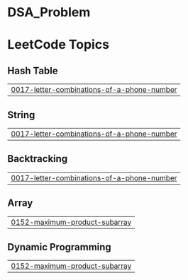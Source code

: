# DSA_Problem
<!---LeetCode Topics Start-->
# LeetCode Topics
## Hash Table
|  |
| ------- |
| [0017-letter-combinations-of-a-phone-number](https://github.com/hykuBipin/DSA_Problem/tree/master/0017-letter-combinations-of-a-phone-number) |
## String
|  |
| ------- |
| [0017-letter-combinations-of-a-phone-number](https://github.com/hykuBipin/DSA_Problem/tree/master/0017-letter-combinations-of-a-phone-number) |
## Backtracking
|  |
| ------- |
| [0017-letter-combinations-of-a-phone-number](https://github.com/hykuBipin/DSA_Problem/tree/master/0017-letter-combinations-of-a-phone-number) |
## Array
|  |
| ------- |
| [0152-maximum-product-subarray](https://github.com/hykuBipin/DSA_Problem/tree/master/0152-maximum-product-subarray) |
## Dynamic Programming
|  |
| ------- |
| [0152-maximum-product-subarray](https://github.com/hykuBipin/DSA_Problem/tree/master/0152-maximum-product-subarray) |
<!---LeetCode Topics End-->